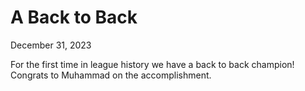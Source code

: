 # A Back to Back

December 31, 2023

For the first time in league history we have a back to back champion! Congrats to Muhammad on the accomplishment.
